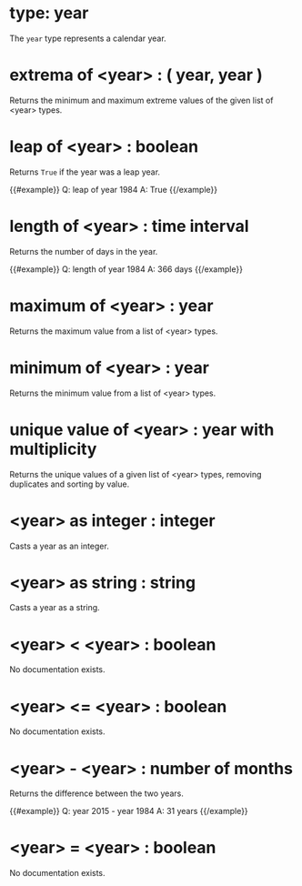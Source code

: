 # type: year

The `year` type represents a calendar year.

# extrema of &lt;year&gt; : ( year, year )

Returns the minimum and maximum extreme values of the given list of &lt;year&gt; types.

# leap of &lt;year&gt; : boolean

Returns `True` if the year was a leap year.

{{#example}}
Q: leap of year 1984
A: True
{{/example}}

# length of &lt;year&gt; : time interval

Returns the number of days in the year.

{{#example}}
Q: length of year 1984
A: 366 days
{{/example}}

# maximum of &lt;year&gt; : year

Returns the maximum value from a list of &lt;year&gt; types.

# minimum of &lt;year&gt; : year

Returns the minimum value from a list of &lt;year&gt; types.

# unique value of &lt;year&gt; : year with multiplicity

Returns the unique values of a given list of &lt;year&gt; types, removing duplicates and sorting by value.

# &lt;year&gt; as integer : integer

Casts a year as an integer.

# &lt;year&gt; as string : string

Casts a year as a string.

# &lt;year&gt; &lt; &lt;year&gt; : boolean

No documentation exists.

# &lt;year&gt; &lt;= &lt;year&gt; : boolean

No documentation exists.

# &lt;year&gt; - &lt;year&gt; : number of months

Returns the difference between the two years.

{{#example}}
Q: year 2015 - year 1984
A: 31 years
{{/example}}

# &lt;year&gt; = &lt;year&gt; : boolean

No documentation exists.
